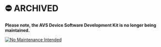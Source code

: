 # ⛔️ ARCHIVED
**Please note, the AVS Device Software Development Kit is no longer being maintained.**

[![No Maintenance Intended](http://unmaintained.tech/badge.svg)](http://unmaintained.tech/)

